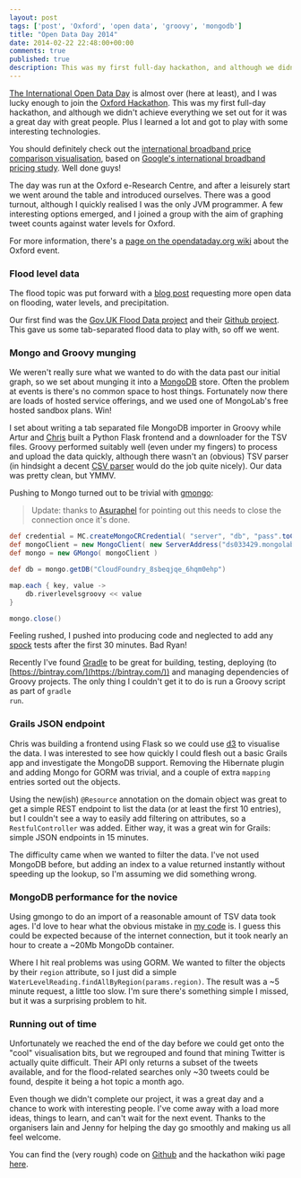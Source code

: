 ```yaml
---
layout: post
tags: ['post', 'Oxford', 'open data', 'groovy', 'mongodb']
title: "Open Data Day 2014"
date: 2014-02-22 22:48:00+00:00
comments: true
published: true
description: This was my first full-day hackathon, and although we didn't achieve everything we set out for it was a great day with great people
---
```


[The International Open Data Day](http://opendataday.org/) is almost over (here at least), and I was lucky enough to join the [Oxford Hackathon](http://www.oerc.ox.ac.uk/events/open-data-hack-day). This was my first full-day hackathon, and although we didn't achieve everything we set out for it was a great day with great people. Plus I learned a lot and got to play with some interesting technologies.

You should definitely check out the [international broadband price comparison visualisation](http://hangler.net/2014/02/22/oxford-open-data-day/), based on [Google's international broadband pricing study](http://policybythenumbers.blogspot.co.uk/2013/05/international-broadband-pricing-study.html). Well done guys!

The day was run at the Oxford e-Research Centre, and after a leisurely start we went around the table and introduced ourselves. There was a good turnout, although I quickly realised I was the only JVM programmer. A few interesting options emerged, and I joined a group with the aim of graphing tweet counts against water levels for Oxford.

For more information, there's a [page on the opendataday.org wiki](http://wiki.opendataday.org/Oxford2014) about the Oxford event.

### Flood level data

The flood topic was put forward with a [blog post](http://blog.okfn.org/2014/02/13/river-level-data-must-be-open/) requesting more open data on flooding, water levels, and precipitation.

Our first find was the [Gov.UK Flood Data project](http://flooddata.alphagov.co.uk/) and their [Github project](https://github.com/alphagov/flooddata). This gave us some tab-separated flood data to play with, so off we went.

### Mongo and Groovy munging

We weren't really sure what we wanted to do with the data past our initial graph, so we set about munging it into a [MongoDB](http://www.mongodb.org/) store. Often the problem at events is there's no common space to host things. Fortunately now there are loads of hosted service offerings, and we used one of MongoLab's free hosted sandbox plans. Win!

I set about writing a tab separated file MongoDB importer in Groovy while Artur and [Chris](https://twitter.com/iiSeymour) built a Python Flask frontend and a downloader for the TSV files. Groovy performed suitably well (even under my fingers) to process and upload the data quickly, although there wasn't an (obvious) TSV parser (in hindsight a decent [CSV parser](http://opencsv.sourceforge.net/) would do the job quite nicely). Our data was pretty clean, but YMMV.

Pushing to Mongo turned out to be trivial with [gmongo](https://github.com/poiati/gmongo):

> Update: thanks to [Asuraphel](https://gist.github.com/spikeheap/9162189#gistcomment-1435948) for pointing out this needs to close the connection once it's done.

```groovy
def credential = MC.createMongoCRCredential( "server", "db", "pass".toCharArray() )
def mongoClient = new MongoClient( new ServerAddress("ds033429.mongolab.com", 33429), [ credential ] )
def mongo = new GMongo( mongoClient )

def db = mongo.getDB("CloudFoundry_8sbeqjqe_6hqm0ehp")

map.each { key, value ->
    db.riverlevelsgroovy << value
}

mongo.close()
```

Feeling rushed, I pushed into producing code and neglected to add any [spock](http://docs.spockframework.org/en/latest/) tests after the first 30 minutes. Bad Ryan!

Recently I've found [Gradle](http://www.gradle.org/) to be great for building, testing, deploying (to [https://bintray.com/](https://bintray.com/)) and managing dependencies of Groovy projects. The only thing I couldn't get it to do is run a Groovy script as part of <code>gradle run</code>.

### Grails JSON endpoint

Chris was building a frontend using Flask so we could use [d3](http://d3js.org/) to visualise the data. I was interested to see how quickly I could flesh out a basic Grails app and investigate the MongoDB support. Removing the Hibernate plugin and adding Mongo for GORM was trivial, and a couple of extra <code>mapping</code> entries sorted out the objects. 

Using the new(ish) <code>@Resource</code> annotation on the domain object was great to get a simple REST endpoint to list the data (or at least the first 10 entries), but I couldn't see a way to easily add filtering on attributes, so a <code>RestfulController</code> was added. Either way, it was a great win for Grails: simple JSON endpoints in 15 minutes.

The difficulty came when we wanted to filter the data. I've not used MongoDB before, but adding an index to a value returned instantly without speeding up the lookup, so I'm assuming we did something wrong. 

### MongoDB performance for the novice

Using gmongo to do an import of a reasonable amount of TSV data took ages. I'd love to hear what the obvious mistake in [my code](https://github.com/OpenDataHackDayOxford/flood-data-search/blob/master/groovy-waterlevel-parser/src/main/groovy/opendatahack/flooddata/FloodDataParser.groovy) is. I guess this could be expected because of the internet connection, but it took nearly an hour to create a ~20Mb MongoDb container. 

Where I hit real problems was using GORM. We wanted to filter the objects by their <code>region</code> attribute, so I just did a simple <code>WaterLevelReading.findAllByRegion(params.region)</code>. The result was a ~5 minute request, a little too slow. I'm sure there's something simple I missed, but it was a surprising problem to hit.

### Running out of time

Unfortunately we reached the end of the day before we could get onto the "cool" visualisation bits, but we regrouped and found that mining Twitter is actually quite difficult. Their API only returns a subset of the tweets available, and for the flood-related searches only ~30 tweets could be found, despite it being a hot topic a month ago. 

Even though we didn't complete our project, it was a great day and a chance to work with interesting people. I've come away with a load more ideas, things to learn, and can't wait for the next event. Thanks to the organisers Iain and Jenny for helping the day go smoothly and making us all feel welcome. 

You can find the (very rough) code on [Github](https://github.com/OpenDataHackDayOxford/flood-data-search) and the hackathon wiki page [here](http://wiki.opendataday.org/Oxford2014).
